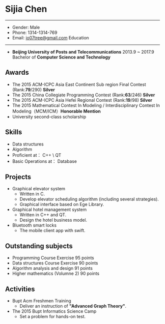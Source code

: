 ﻿# Sijia Chen

----

- Gender: Male
- Phone: 1314-1314-769
- Email: io07tree@gmail.com
Education
-------
- **Beijing University of Posts and Telecommunications** 2013.9 ~ 2017.9
Bachelor of  **Computer Science and Technology**

Awards
-------
- The 2015 ACM-ICPC Asia East Continent Sub region Final Contest (Rank:**79**/290) **Silver**
- The 2015 China Collegiate Programming Contest (Rank:**63**/246) **Silver**
- The 2015 ACM-ICPC Asia Hefei Regional Contest (Rank:**19**/98) **Silver**
- The 2015 Mathematical Contest In Modeling / Interdisciplinary Contest In Modeling（MCM/ICM）**Honorable Mention**
- University second-class scholarship

Skills
---
- Data structures
- Algorithm
- Proficient at： C++ \ QT
- Basic Operations at： Database

Projects
----
- Graphical elevator system 
    - Written in C.
    - Develop elevator scheduling algorithm (including several strategies).
    - Graphical interface based on Ege Library.
- Graphical hotel management system
    - Written in C++ and QT.
    - Design the hotel business model.
- Bluetooth smart locks
    - The mobile client app with swift.

Outstanding subjects
-------
- Programming Course Exercise 95 points
- Data structures Course Exercise 90 points
- Algorithm analysis and design 91 points
- Higher mathematics (Volumne 2) 90 points

Activities
----
- Bupt Acm Freshmen Training
    - Deliver an instruction of **"Advanced Graph Theory"**.
- The 2015 Bupt Informatics Science Camp
    - Set a problem for hands-on test.